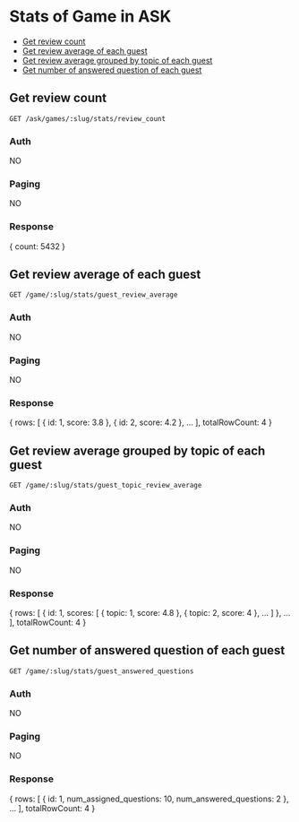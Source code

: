 # Stats of Game in ASK

- [Get review count](#get-review-count)
- [Get review average of each guest](#get-review-average-of-each-guest)
- [Get review average grouped by topic of each guest](#get-review-average-grouped-by-topic-of-each-guest)
- [Get number of answered question of each guest](#get-number-of-answered-question-of-each-guest)

## Get review count
```
GET /ask/games/:slug/stats/review_count
```

### Auth
NO

### Paging
NO

### Response
{
  count: 5432
}

## Get review average of each guest
```
GET /game/:slug/stats/guest_review_average
```

### Auth
NO

### Paging
NO

### Response
{
  rows: [
    { id: 1, score: 3.8 },
    { id: 2, score: 4.2 },
    ...
  ],
  totalRowCount: 4
}

## Get review average grouped by topic of each guest
```
GET /game/:slug/stats/guest_topic_review_average
```

### Auth
NO

### Paging
NO

### Response
{
  rows: [
    {
      id: 1,
      scores: [
        { topic: 1, score: 4.8 },
        { topic: 2, score: 4 },
        ...
      ]
    },
    ...
  ],
  totalRowCount: 4
}

## Get number of answered question of each guest
```
GET /game/:slug/stats/guest_answered_questions
```

### Auth
NO

### Paging
NO

### Response
{
  rows: [
    { id: 1, num_assigned_questions: 10, num_answered_questions: 2 },
    ...
  ],
  totalRowCount: 4
}
